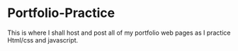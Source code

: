 # Portfolio-Practice
This is where I shall host and post all of my portfolio web pages as I practice Html/css and javascript.
